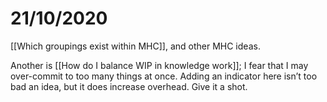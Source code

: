 # 21/10/2020
[[Which groupings exist within MHC]], and other MHC ideas. 

Another is [[How do I balance WIP in knowledge work]]; I fear that I may over-commit to too many things at once. Adding an indicator here isn’t too bad an idea, but it does increase overhead. Give it a shot.

<!-- {BearID:50B86E7F-32A0-4424-8203-08E4D9F0E17C-640-0000008C2DD94F9E} -->
